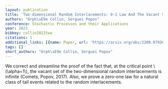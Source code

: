 ```yaml
---
layout: publication
title: 'Two-dimensional Random Interlacements: 0-1 Law And The Vacant Set At Criticality'
authors: "Orph\xE9e Collin, Serguei Popov"
conference: Stochastic Processes and their Applications
year: 2023
bibkey: collin2022two
citations: 1
additional_links: [{name: Paper, url: 'https://arxiv.org/abs/2209.07938'}]
tags: []
short_authors: "Orph\xE9e Collin, Serguei Popov"
---
```

We correct and streamline the proof of the fact that, at the critical point
\\(\alpha=1\\), the vacant set of the two-dimensional random interlacements is
infinite (Comets, Popov, 2017). Also, we prove a zero-one law for a natural
class of tail events related to the random interlacements.